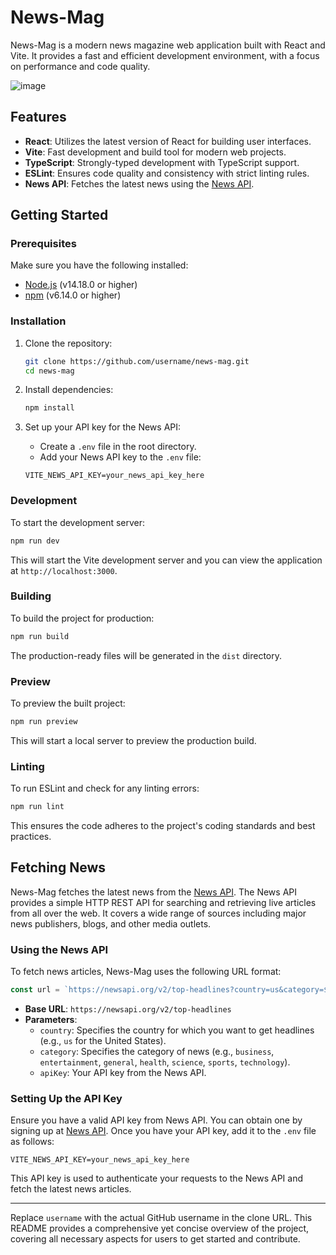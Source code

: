 # News-Mag

News-Mag is a modern news magazine web application built with React and Vite. It provides a fast and efficient development environment, with a focus on performance and code quality.

![image](https://github.com/PeshalaPerera/News-Mag/assets/78086607/6898f93e-f9bc-4efe-b372-ad0e61f85e2c)


## Features

- **React**: Utilizes the latest version of React for building user interfaces.
- **Vite**: Fast development and build tool for modern web projects.
- **TypeScript**: Strongly-typed development with TypeScript support.
- **ESLint**: Ensures code quality and consistency with strict linting rules.
- **News API**: Fetches the latest news using the [News API](https://newsapi.org/).

## Getting Started

### Prerequisites

Make sure you have the following installed:

- [Node.js](https://nodejs.org/) (v14.18.0 or higher)
- [npm](https://www.npmjs.com/) (v6.14.0 or higher)

### Installation

1. Clone the repository:

    ```sh
    git clone https://github.com/username/news-mag.git
    cd news-mag
    ```

2. Install dependencies:

    ```sh
    npm install
    ```

3. Set up your API key for the News API:

    - Create a `.env` file in the root directory.
    - Add your News API key to the `.env` file:

    ```plaintext
    VITE_NEWS_API_KEY=your_news_api_key_here
    ```

### Development

To start the development server:

```sh
npm run dev
```

This will start the Vite development server and you can view the application at `http://localhost:3000`.

### Building

To build the project for production:

```sh
npm run build
```

The production-ready files will be generated in the `dist` directory.

### Preview

To preview the built project:

```sh
npm run preview
```

This will start a local server to preview the production build.

### Linting

To run ESLint and check for any linting errors:

```sh
npm run lint
```

This ensures the code adheres to the project's coding standards and best practices.

## Fetching News

News-Mag fetches the latest news from the [News API](https://newsapi.org/). The News API provides a simple HTTP REST API for searching and retrieving live articles from all over the web. It covers a wide range of sources including major news publishers, blogs, and other media outlets.

### Using the News API

To fetch news articles, News-Mag uses the following URL format:

```javascript
const url = `https://newsapi.org/v2/top-headlines?country=us&category=${category}&apiKey=${import.meta.env.VITE_NEWS_API_KEY}`;
```

- **Base URL**: `https://newsapi.org/v2/top-headlines`
- **Parameters**:
  - `country`: Specifies the country for which you want to get headlines (e.g., `us` for the United States).
  - `category`: Specifies the category of news (e.g., `business`, `entertainment`, `general`, `health`, `science`, `sports`, `technology`).
  - `apiKey`: Your API key from the News API.

### Setting Up the API Key

Ensure you have a valid API key from News API. You can obtain one by signing up at [News API](https://newsapi.org/). Once you have your API key, add it to the `.env` file as follows:

```plaintext
VITE_NEWS_API_KEY=your_news_api_key_here
```

This API key is used to authenticate your requests to the News API and fetch the latest news articles.

---

Replace `username` with the actual GitHub username in the clone URL. This README provides a comprehensive yet concise overview of the project, covering all necessary aspects for users to get started and contribute.
